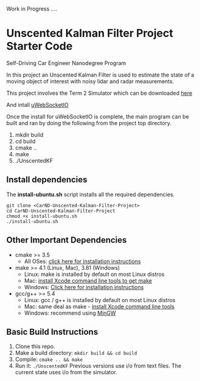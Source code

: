 Work in Progress ....

# Unscented Kalman Filter Project Starter Code
Self-Driving Car Engineer Nanodegree Program

In this project an Unscented Kalman Filter is used to estimate the state of a moving object of interest with noisy lidar and radar measurements. 

This project involves the Term 2 Simulator which can be downloaded [here](https://github.com/udacity/self-driving-car-sim/releases)

And intall [uWebSocketIO](https://github.com/uWebSockets/uWebSockets)

Once the install for uWebSocketIO is complete, the main program can be built and ran by doing the following from the project top directory.

1. mkdir build
2. cd build
3. cmake ..
4. make
5. ./UnscentedKF

## Install dependencies

The **install-ubuntu.sh** script installs all the required dependencies.

```
git clone <CarND-Unscented-Kalman-Filter-Project>
cd CarND-Unscented-Kalman-Filter-Project
chmod +x install-ubuntu.sh 
./install-ubuntu.sh 
```
## Other Important Dependencies
* cmake >= 3.5
  * All OSes: [click here for installation instructions](https://cmake.org/install/)
* make >= 4.1 (Linux, Mac), 3.81 (Windows)
  * Linux: make is installed by default on most Linux distros
  * Mac: [install Xcode command line tools to get make](https://developer.apple.com/xcode/features/)
  * Windows: [Click here for installation instructions](http://gnuwin32.sourceforge.net/packages/make.htm)
* gcc/g++ >= 5.4
  * Linux: gcc / g++ is installed by default on most Linux distros
  * Mac: same deal as make - [install Xcode command line tools](https://developer.apple.com/xcode/features/)
  * Windows: recommend using [MinGW](http://www.mingw.org/)

## Basic Build Instructions

1. Clone this repo.
2. Make a build directory: `mkdir build && cd build`
3. Compile: `cmake .. && make`
4. Run it: `./UnscentedKF` Previous versions use i/o from text files.  The current state uses i/o
from the simulator.

